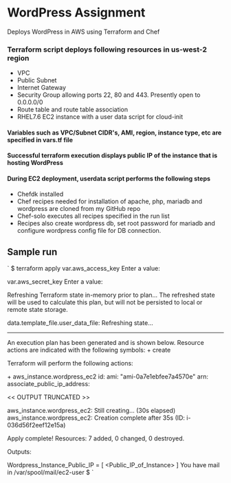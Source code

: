 # WordPress Assignment

Deploys WordPress in AWS using Terraform and Chef

### Terraform script deploys following resources in us-west-2 region
-  VPC
-  Public Subnet
-  Internet Gateway
-  Security Group allowing ports 22, 80 and 443. Presently open to 0.0.0.0/0
-  Route table and route table association
-  RHEL7.6 EC2 instance with a user data script for cloud-init
#### Variables such as VPC/Subnet CIDR's, AMI, region, instance type, etc are specified in vars.tf file
#### Successful terraform execution displays public IP of the instance that is hosting WordPress
#### During EC2 deployment, userdata script performs the following steps
-  Chefdk installed 
-  Chef recipes needed for installation of apache, php, mariadb and wordpress are cloned from my GitHub repo
-  Chef-solo executes all recipes specified in the run list
-  Recipes also create wordpress db, set root password for mariadb and configure wordpress config file for DB connection.

## Sample run
`
$ terraform apply
var.aws_access_key
  Enter a value: 

var.aws_secret_key
  Enter a value: 

Refreshing Terraform state in-memory prior to plan...
The refreshed state will be used to calculate this plan, but will not be
persisted to local or remote state storage.

data.template_file.user_data_file: Refreshing state...

------------------------------------------------------------------------

An execution plan has been generated and is shown below.
Resource actions are indicated with the following symbols:
  \+ create

Terraform will perform the following actions:

  \+ aws_instance.wordpress_ec2
      id:                                          <computed>
      ami:                                         "ami-0a7e1ebfee7a4570e"
      arn:                                         <computed>
      associate_public_ip_address:                 <computed>

<< OUTPUT TRUNCATED >>

aws_instance.wordpress_ec2: Still creating... (30s elapsed)
aws_instance.wordpress_ec2: Creation complete after 35s (ID: i-036d56f2eef12e15a)

Apply complete! Resources: 7 added, 0 changed, 0 destroyed.

Outputs:

Wordpress_Instance_Public_IP = [
   <Public_IP_of_Instance> 
]
You have mail in /var/spool/mail/ec2-user
$
`
